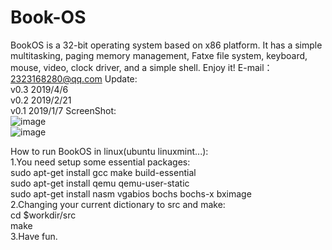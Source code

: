 # Book-OS
BookOS is a 32-bit operating system based on x86 platform. It has a simple multitasking, paging memory management, Fatxe file system, keyboard, mouse, video, clock driver, and a simple shell. Enjoy it!
E-mail：2323168280@qq.com
Update:  
    v0.3 2019/4/6  
    v0.2 2019/2/21  
    v0.1 2019/1/7
ScreenShot:  
![image](https://github.com/huzichengdevelop/BookOSv0.3/blob/master/screenshot/logo.png)  
![image](https://github.com/huzichengdevelop/BookOSv0.3/blob/master/screenshot/run.png)  


How to run BookOS in linux(ubuntu linuxmint...):  
    1.You need setup some essential packages:  
    sudo apt-get install gcc make build-essential  
    sudo apt-get install qemu qemu-user-static  
    sudo apt-get install nasm vgabios bochs bochs-x bximage  
    2.Changing your current dictionary to src and make:  
	cd $workdir/src  
	make  
    3.Have fun.  
